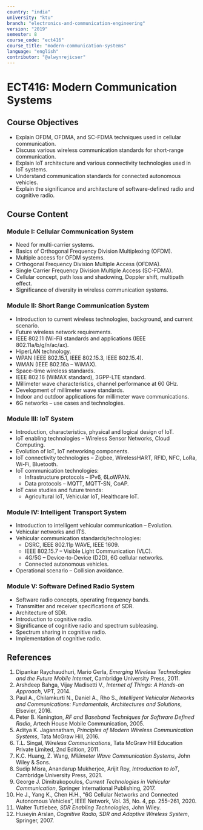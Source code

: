 ```yaml
---
country: "india"
university: "ktu"
branch: "electronics-and-communication-engineering"
version: "2019"
semester: 8
course_code: "ect416"
course_title: "modern-communication-systems"
language: "english"
contributor: "@alwynrejicser"
---
```


# ECT416: Modern Communication Systems

## Course Objectives

- Explain OFDM, OFDMA, and SC-FDMA techniques used in cellular communication.
- Discuss various wireless communication standards for short-range communication.
- Explain IoT architecture and various connectivity technologies used in IoT systems.
- Understand communication standards for connected autonomous vehicles.
- Explain the significance and architecture of software-defined radio and cognitive radio.

## Course Content

### Module I: Cellular Communication System
- Need for multi-carrier systems.
- Basics of Orthogonal Frequency Division Multiplexing (OFDM).
- Multiple access for OFDM systems.
- Orthogonal Frequency Division Multiple Access (OFDMA).
- Single Carrier Frequency Division Multiple Access (SC-FDMA).
- Cellular concept, path loss and shadowing, Doppler shift, multipath effect.
- Significance of diversity in wireless communication systems.

### Module II: Short Range Communication System
- Introduction to current wireless technologies, background, and current scenario.
- Future wireless network requirements.
- IEEE 802.11 (Wi-Fi) standards and applications (IEEE 802.11a/b/g/n/ac/ax).
- HiperLAN technology.
- WPAN (IEEE 802.15.1, IEEE 802.15.3, IEEE 802.15.4).
- WMAN (IEEE 802.16a – WiMAX).
- Space-time wireless standards.
- IEEE 802.16 (WiMAX standard), 3GPP-LTE standard.
- Millimeter wave characteristics, channel performance at 60 GHz.
- Development of millimeter wave standards.
- Indoor and outdoor applications for millimeter wave communications.
- 6G networks – use cases and technologies.

### Module III: IoT System
- Introduction, characteristics, physical and logical design of IoT.
- IoT enabling technologies – Wireless Sensor Networks, Cloud Computing.
- Evolution of IoT, IoT networking components.
- IoT connectivity technologies – Zigbee, WirelessHART, RFID, NFC, LoRa, Wi-Fi, Bluetooth.
- IoT communication technologies:
  - Infrastructure protocols – IPv6, 6LoWPAN.
  - Data protocols – MQTT, MQTT-SN, CoAP.
- IoT case studies and future trends:
  - Agricultural IoT, Vehicular IoT, Healthcare IoT.

### Module IV: Intelligent Transport System
- Introduction to intelligent vehicular communication – Evolution.
- Vehicular networks and ITS.
- Vehicular communication standards/technologies:
  - DSRC, IEEE 802.11p WAVE, IEEE 1609.
  - IEEE 802.15.7 – Visible Light Communication (VLC).
  - 4G/5G – Device-to-Device (D2D), 6G cellular networks.
  - Connected autonomous vehicles.
- Operational scenario – Collision avoidance.

### Module V: Software Defined Radio System
- Software radio concepts, operating frequency bands.
- Transmitter and receiver specifications of SDR.
- Architecture of SDR.
- Introduction to cognitive radio.
- Significance of cognitive radio and spectrum subleasing.
- Spectrum sharing in cognitive radio.
- Implementation of cognitive radio.

## References

1. Dipankar Raychaudhuri, Mario Gerla, *Emerging Wireless Technologies and the Future Mobile Internet*, Cambridge University Press, 2011.  
2. Arshdeep Bahga, Vijay Madisetti V., *Internet of Things: A Hands-on Approach*, VPT, 2014.  
3. Paul A., Chilamkurti N., Daniel A., Rho S., *Intelligent Vehicular Networks and Communications: Fundamentals, Architectures and Solutions*, Elsevier, 2016.  
4. Peter B. Kenington, *RF and Baseband Techniques for Software Defined Radio*, Artech House Mobile Communication, 2005.  
5. Aditya K. Jagannatham, *Principles of Modern Wireless Communication Systems*, Tata McGraw Hill, 2016.  
6. T.L. Singal, *Wireless Communications*, Tata McGraw Hill Education Private Limited, 2nd Edition, 2011.  
7. K.C. Huang, Z. Wang, *Millimeter Wave Communication Systems*, John Wiley & Sons.  
8. Sudip Misra, Anandarup Mukherjee, Arijit Roy, *Introduction to IoT*, Cambridge University Press, 2021.  
9. George J. Dimitrakopoulos, *Current Technologies in Vehicular Communication*, Springer International Publishing, 2017.  
10. He J., Yang K., Chen H.H., “6G Cellular Networks and Connected Autonomous Vehicles”, IEEE Network, Vol. 35, No. 4, pp. 255–261, 2020.  
11. Walter Tuttlebee, *SDR Enabling Technologies*, John Wiley.  
12. Huseyin Arslan, *Cognitive Radio, SDR and Adaptive Wireless System*, Springer, 2007.  
